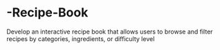 # -Recipe-Book
Develop an interactive recipe book that allows users to browse and filter recipes by categories, ingredients, or difficulty level
